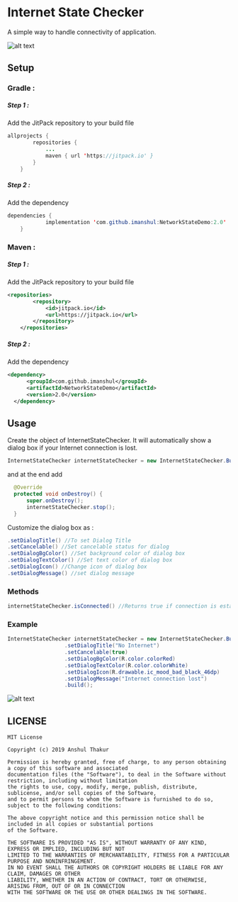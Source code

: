 # Internet State Checker

A simple way to handle connectivity of application.

![alt text](https://github.com/imanshul/NetworkStateDemo/blob/master/demo_gif.gif "Network Checker Dialog GIF")

## Setup
### Gradle :
##### Step 1 :
Add the JitPack repository to your build file
```java
allprojects {
		repositories {
			...
			maven { url 'https://jitpack.io' }
		}
	}
```
##### Step 2 :
Add the dependency
```java
dependencies {
	        implementation 'com.github.imanshul:NetworkStateDemo:2.0'
	}
```
### Maven :
##### Step 1 :
Add the JitPack repository to your build file
```xml
<repositories>
		<repository>
		    <id>jitpack.io</id>
		    <url>https://jitpack.io</url>
		</repository>
	</repositories>
  ```
  ##### Step 2 :
  Add the dependency
  ```xml
  <dependency>
	    <groupId>com.github.imanshul</groupId>
	    <artifactId>NetworkStateDemo</artifactId>
	    <version>2.0</version>
	</dependency>
  ```
  
  ## Usage
  Create the object of InternetStateChecker. It will automatically show a dialog box if your Internet connection is lost.
  ```java
InternetStateChecker internetStateChecker = new InternetStateChecker.Builder(this).build();
  ```
and at the end add
  ```java
    @Override
    protected void onDestroy() {
        super.onDestroy();
        internetStateChecker.stop();
    }

  ```
Customize the dialog box as :
  ```java
.setDialogTitle() //To set Dialog Title
.setCancelable() //Set cancelable status for dialog
.setDialogBgColor() //Set background color of dialog box
.setDialogTextColor() //Set text color of dialog box
.setDialogIcon() //Change icon of dialog box
.setDialogMessage() //set dialog message
  ```
### Methods
 ```java
 internetStateChecker.isConnected() //Returns true if connection is established otherwise returns false
 
 ```
  
 ### Example
  ```java
  InternetStateChecker internetStateChecker = new InternetStateChecker.Builder(MainActivity.this)
					.setDialogTitle("No Internet")
					.setCancelable(true)
					.setDialogBgColor(R.color.colorRed)
					.setDialogTextColor(R.color.colorWhite)
					.setDialogIcon(R.drawable.ic_mood_bad_black_46dp)
					.setDialogMessage("Internet connection lost")
					.build();
 ```

![alt text](https://github.com/imanshul/NetworkStateDemo/blob/master/InternetConnection.png "Network Checker Dialog") 	


## LICENSE
```
MIT License

Copyright (c) 2019 Anshul Thakur

Permission is hereby granted, free of charge, to any person obtaining a copy of this software and associated
documentation files (the "Software"), to deal in the Software without restriction, including without limitation 
the rights to use, copy, modify, merge, publish, distribute, sublicense, and/or sell copies of the Software, 
and to permit persons to whom the Software is furnished to do so, subject to the following conditions:

The above copyright notice and this permission notice shall be included in all copies or substantial portions 
of the Software.

THE SOFTWARE IS PROVIDED "AS IS", WITHOUT WARRANTY OF ANY KIND, EXPRESS OR IMPLIED, INCLUDING BUT NOT
LIMITED TO THE WARRANTIES OF MERCHANTABILITY, FITNESS FOR A PARTICULAR PURPOSE AND NONINFRINGEMENT.
IN NO EVENT SHALL THE AUTHORS OR COPYRIGHT HOLDERS BE LIABLE FOR ANY CLAIM, DAMAGES OR OTHER 
LIABILITY, WHETHER IN AN ACTION OF CONTRACT, TORT OR OTHERWISE, ARISING FROM, OUT OF OR IN CONNECTION 
WITH THE SOFTWARE OR THE USE OR OTHER DEALINGS IN THE SOFTWARE.
```
